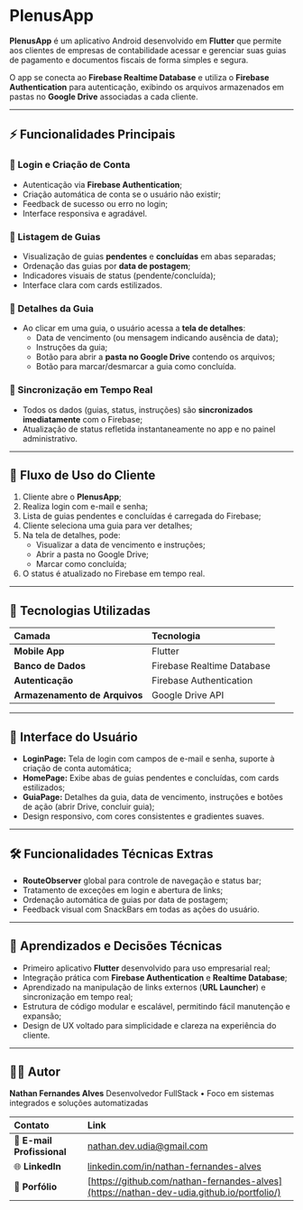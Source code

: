 # PlenusApp

**PlenusApp** é um aplicativo Android desenvolvido em **Flutter** que permite aos clientes de empresas de contabilidade acessar e gerenciar suas guias de pagamento e documentos fiscais de forma simples e segura.  

O app se conecta ao **Firebase Realtime Database** e utiliza o **Firebase Authentication** para autenticação, exibindo os arquivos armazenados em pastas no **Google Drive** associadas a cada cliente.

---

## ⚡ Funcionalidades Principais

### 🔹 Login e Criação de Conta
- Autenticação via **Firebase Authentication**;  
- Criação automática de conta se o usuário não existir;  
- Feedback de sucesso ou erro no login;  
- Interface responsiva e agradável.

### 🔹 Listagem de Guias
- Visualização de guias **pendentes** e **concluídas** em abas separadas;  
- Ordenação das guias por **data de postagem**;  
- Indicadores visuais de status (pendente/concluída);  
- Interface clara com cards estilizados.

### 🔹 Detalhes da Guia
- Ao clicar em uma guia, o usuário acessa a **tela de detalhes**:
  - Data de vencimento (ou mensagem indicando ausência de data);  
  - Instruções da guia;  
  - Botão para abrir a **pasta no Google Drive** contendo os arquivos;  
  - Botão para marcar/desmarcar a guia como concluída.

### 🔹 Sincronização em Tempo Real
- Todos os dados (guias, status, instruções) são **sincronizados imediatamente** com o Firebase;  
- Atualização de status refletida instantaneamente no app e no painel administrativo.

---

## 📱 Fluxo de Uso do Cliente

1. Cliente abre o **PlenusApp**;  
2. Realiza login com e-mail e senha;  
3. Lista de guias pendentes e concluídas é carregada do Firebase;  
4. Cliente seleciona uma guia para ver detalhes;  
5. Na tela de detalhes, pode:
   - Visualizar a data de vencimento e instruções;  
   - Abrir a pasta no Google Drive;  
   - Marcar como concluída;  
6. O status é atualizado no Firebase em tempo real.

---

## 🧩 Tecnologias Utilizadas

| Camada | Tecnologia |
| :--- | :--- |
| **Mobile App** | Flutter |
| **Banco de Dados** | Firebase Realtime Database |
| **Autenticação** | Firebase Authentication |
| **Armazenamento de Arquivos** | Google Drive API |

---

## 🎨 Interface do Usuário

- **LoginPage:** Tela de login com campos de e-mail e senha, suporte à criação de conta automática;  
- **HomePage:** Exibe abas de guias pendentes e concluídas, com cards estilizados;  
- **GuiaPage:** Detalhes da guia, data de vencimento, instruções e botões de ação (abrir Drive, concluir guia);  
- Design responsivo, com cores consistentes e gradientes suaves.

---

## 🛠️ Funcionalidades Técnicas Extras

- **RouteObserver** global para controle de navegação e status bar;  
- Tratamento de exceções em login e abertura de links;  
- Ordenação automática de guias por data de postagem;  
- Feedback visual com SnackBars em todas as ações do usuário.

---

## 🚀 Aprendizados e Decisões Técnicas

- Primeiro aplicativo **Flutter** desenvolvido para uso empresarial real;  
- Integração prática com **Firebase Authentication** e **Realtime Database**;  
- Aprendizado na manipulação de links externos (**URL Launcher**) e sincronização em tempo real;  
- Estrutura de código modular e escalável, permitindo fácil manutenção e expansão;  
- Design de UX voltado para simplicidade e clareza na experiência do cliente.

---
## 🧑‍💻 Autor

**Nathan Fernandes Alves**
Desenvolvedor FullStack • Foco em sistemas integrados e soluções automatizadas  

| Contato | Link |
| :-- | :-- |
| 📧 **E-mail Profissional** | [nathan.dev.udia@gmail.com](mailto:nathan.dev.udia@gmail.com) |
| 🌐 **LinkedIn** | [linkedin.com/in/nathan-fernandes-alves](https://www.linkedin.com/in/nathan-fernandes-93761a179/) |
| 💼 **Porfólio** | [https://github.com/nathan-fernandes-alves](https://nathan-dev-udia.github.io/portfolio/) |
